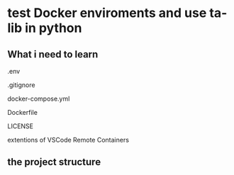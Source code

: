 # test Docker enviroments and use ta-lib in python

## What i need to learn

.env

.gitignore

docker-compose.yml

Dockerfile

LICENSE

extentions of VSCode Remote Containers


## the project structure


